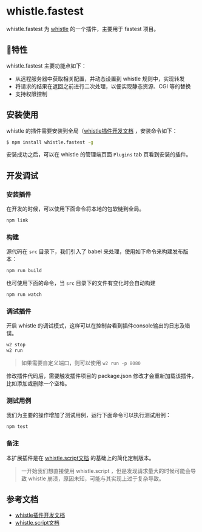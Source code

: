 # whistle.fastest

whistle.fastest 为 [whistle](https://github.com/avwo/whistle) 的一个插件，主要用于 fastest 项目。

## 特性

whistle.fastest 主要功能点如下：

- 从远程服务器中获取相关配置，并动态设置到 whistle 规则中，实现转发
- 将请求的结果在返回之前进行二次处理，以便实现静态资源、CGI 等的替换
- 支持权限控制


## 安装使用

whistle 的插件需要安装到全局（[whistle插件开发文档](https://wproxy.org/whistle/plugins.html) ，安装命令如下：

```bash
$ npm install whistle.fastest -g
```

安装成功之后，可以在 whistle 的管理端页面 `Plugins` tab 页看到安装的插件。


## 开发调试

### 安装插件

在开发的时候，可以使用下面命令将本地的包软链到全局。

```bash
npm link
```

### 构建

源代码在 `src` 目录下，我们引入了 babel 来处理，使用如下命令来构建发布版本：

```bash
npm run build
```

也可使用下面的命令，当 `src` 目录下的文件有变化时会自动构建

```bash
npm run watch
```

### 调试插件

开启 whistle 的调试模式，这样可以在控制台看到插件console输出的日志及错误。

```bash
w2 stop
w2 run
```

> 如果需要自定义端口，则可以使用 `w2 run -p 8080`

修改插件代码后，需要触发插件项目的 package.json 修改才会重新加载该插件，比如添加或删除一个空格。

### 测试用例

我们为主要的操作增加了测试用例，运行下面命令可以执行测试用例：

```bash
npm test
```

### 备注

本扩展插件是在 [whistle.script文档](https://github.com/whistle-plugins/whistle.script) 的基础上的简化定制版本。

> 一开始我们想直接使用 whistle.script ，但是发现请求量大的时候可能会导致 whistle 崩溃，原因未知，可能与其实现上过于复杂导致。

## 参考文档

- [whistle插件开发文档](https://wproxy.org/whistle/plugins.html)
- [whistle.script文档](https://github.com/whistle-plugins/whistle.script)
